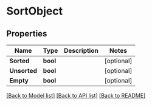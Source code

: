 # SortObject

## Properties

Name | Type | Description | Notes
------------ | ------------- | ------------- | -------------
**Sorted** | **bool** |  | [optional] 
**Unsorted** | **bool** |  | [optional] 
**Empty** | **bool** |  | [optional] 

[[Back to Model list]](../README#documentation-for-models) [[Back to API list]](../README#documentation-for-api-endpoints) [[Back to README]](../README)



